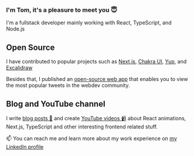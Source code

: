 ### I'm Tom, it's a pleasure to meet you 😇
I'm a fullstack developer mainly working with React, TypeScript, and Node.js

## Open Source
I have contributed to popular projects such as [Next.js](https://github.com/vercel/next.js/pulls?q=is%3Apr+author%3Atomdohnal+is%3Aclosed), [Chakra UI](https://github.com/chakra-ui/chakra-ui/pulls?q=is%3Apr+author%3Atomdohnal+is%3Aclosed), [Yup](https://github.com/jquense/yup/pulls?q=is%3Apr+author%3Atomdohnal+is%3Aclosed), and [Excalidraw](https://github.com/excalidraw/excalidraw/pulls?q=is%3Apr+is%3Aclosed+author%3Atomdohnal)

Besides that, I published an [open-source web app](https://github.com/tomdohnal/twitter-fomo) that enables you to view the most popular tweets in the webdev community.

## Blog and YouTube channel
I write [blog posts 📝](https://dev.to/tomdohnal) and create [YouTube videos 📹](https://www.youtube.com/channel/UCE7h4of6ywpAG87KXHV6UrQ) about React animations, Next.js, TypeScript and other interesting frontend related stuff.

📫 You can reach me and learn more about my work experience on [my LinkedIn profile](https://linkedin.com/in/tomdohnal)
